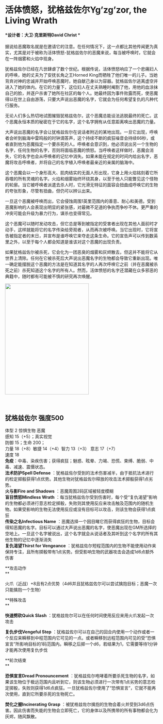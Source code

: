 # 活体愤怒，犹格兹佐尔Yg’zg’zor, the Living Wrath 

#### *设计者：大卫·克里斯特David Christ *

据说给恶魔取名就是在邀请它的注意。在任何情况下，这一点都比其他传闻更为真实，尤其是对于被称为活体愤怒-犹格兹佐尔的恶魔来说，每当被呼唤时，它就会在一阵烟雾和火焰中现身。  

犹格兹佐尔已经在凡世肆虐了数个世纪。根据传说，活体愤怒响应了一个悲痛妇人的呼唤，她的丈夫为了安抚长角之王Horned
King而牺牲了他们唯一的儿子。当她背弃对神的忠诚并开始呼唤恶魔时，她自献己身以为容器。犹格兹佐尔逃离虚空并进入了她的体内。在它的力量下，这位妇人在丈夫熟睡时阉割了他，用他的血涂抹自己的脸，并逐户杀害了她所在社区的每个人。她最终因为事件败露而死，使恶魔得以在世上自由游荡，只要大声说出恶魔的名字，它就会为任何希望复仇的凡种代行服务。  

无论人们多么热切地试图摧毁犹格兹佐尔，这个恶魔总能设法逃脱最终的死亡。这个恶魔永恒本质的秘密在于它的名字，这个名字拥有从任意距离唤出恶魔的力量。  

大声说出恶魔的名字会让犹格兹佐尔在说话者附近的某地出现。一旦它出现，呼唤者会听到脑海中雷鸣般的时钟滴答声，这个持续不断的疯狂噪音会持续66秒，或者直到他为恶魔指定一个要杀死的人。呼唤者会意识到，他必须说出另一个生物的名字，任何生物的名字，否则将面临恶魔的愤怒。当呼唤者这样做时，恶魔会消失，它的名字也会从呼唤者的记忆中消失。如果未能在规定的时间内给出名字，恶魔将攻击呼唤者，并将自己的名字植入呼唤者最亲近的亲属的脑海中。  

这个恶魔会以一个身形高大、肌肉结实的无面人形出现，它身上用火焰铭刻着它所吞噬的所有灵魂的名字。火焰和烟雾始终环绕其身，以至于他人只能瞥见这个怪物的轮廓。当它被呼唤者派遣去杀人时，它光滑无特征的面容会扭曲成呼唤它的生物的夸张形象，尽管有扭曲，但仍可以辨认出来。  

一旦这个恶魔被呼唤而出，它会侵蚀周围1英里范围内的善意、耐心和美德。受到恶魔影响的人会表现出明显的紧张感，对最微不足道的争执而争吵不休。更严重的冲突可能会升级为暴力行为，谋杀也变得常见。  

这个恶魔可以随时发动攻击，但它总是等到被指定的受害者出现在其他人面前时才动手，这样就能将它的名字传染给旁观者，从而再次被呼唤。当它出现时，它将宣告被指定者的末日，并宣布是谁呼唤它来夺走这条生命。它的宣告声可以传到数英里之外，以至于每个人都会知道是谁该对这个恶魔的出现负责。  

如果犹格兹佐尔被杀死，它会化为一团恶臭的烟雾和灰烬散去，但这并不能将它从世界上清除。任何在它被杀死后大声说出恶魔名字的生物都会导致它重新出现。唯一确定能摆脱这个恶魔的方法是在知道其名字的人再次呼唤它之前（并在恶魔被杀死之前）杀死知道这个名字的所有人。然而，活体愤怒的名字还潜藏在众多邪恶的典籍中，随时都有可能被不慎的研究再次唤醒。

<img
src="file:///C:\Users\13888\AppData\Local\Temp\ksohtml76032\wps2.png"
width="276" height="366" />

 

## 犹格兹佐尔 强度500 

体型 2 惊惧生物 恶魔  
感知 15（+5）；真实视觉  
防御 15；生命 200；  
力量 18（+8）敏捷 14（+4）智力 13（+3） 意志 17（+7）  
速度 18  
**免疫**：中毒、染疾伤害；获得疯狂；魅惑、眩晕、力竭、恐慌、束缚、脆弱、中毒、减速、震慑状态。  
**法术防护Spell Defense**
：犹格兹佐尔受到的法术伤害减半，由于抵抗法术进行的检定掷骰获得1点优势。其他生物对犹格兹佐尔释放的攻击法术掷骰获得1点劣势。  
**火与影Fire and Shadows** ：恶魔周围2码区域被轻度模糊  
**盲目愤怒Mindless Wrath**
：每当犹格兹佐尔受到伤害时，每个受“复仇渴望”影响的生物都必须进行意志检定掷骰，失败则其使用反应来攻击触及范围内的随机生物。如果受影响的生物无法使用反应或没有目标可以攻击，则该生物会获得1点疯狂  
**传染之名Infectious Name**
：恶魔选择一个因目睹它而获得疯狂的生物，目标会得知恶魔的名字。目标可以通过大声说出恶魔的名字，使恶魔出现在GM所选择的空地上。一旦这个名字被说出，这个名字就会从说话者及其听到这个名字的所有其他生物的记忆中逐渐消失  
**复仇渴望Thirst for Vengeance**
：犹格兹佐尔短程范围内的生物不能使用动作来保持专注，且所有掷骰带有1点劣势。但受影响生物的武器攻击会造成1d6点额外伤害

**攻击动作  
**

火爪（近战）+8且有2点优势（4d6并且犹格兹佐尔可以尝试擒抱目标；恶魔一次只能擒抱一个生物）

**特殊攻击  
**

**快速劈砍Quick Slash**
：犹格兹佐尔可以在任何时间使用反应来用火爪发起一次攻击  

**复仇步伐Vengeful Step**
：犹格兹佐尔可以在自己的回合内使用一个动作或者一个反应来瞬移到中程范围内它可见的一点。或者瞬移到远程范围内可见的受“恐惧宣言”所影响目标的1码范围内。瞬移之后掷一个d6，若结果为1，它需要等待1分钟才能再次使用复仇步伐

**轮次结束  
**

**恐惧宣言Dread Pronouncement**
：犹格兹佐尔咆哮着所要杀死生物的名字，如果该生物位于极远范围内且听到它，则该生物必须进行一次带有1点劣势的意志检定掷骰，失败则获得1d6点疯狂。一旦犹格兹佐尔使用了“恐惧宣言”，它就不能再次使用，直到它所要杀死的生物死亡。  

**焚化之握Incinerating Grasp**
：被犹格兹佐尔擒抱的生物会着火并受到3d6点伤害。因此伤害而失能的生物会立即死亡，它的身体以及所携带的所有事物都会化为灰烬，随风飘散。
